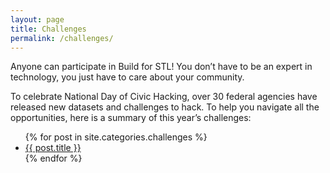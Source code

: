 ```yaml
---
layout: page
title: Challenges
permalink: /challenges/
---
```

Anyone can participate in Build for STL! You don’t have to be an expert in technology, you just have to care about your community.

To celebrate National Day of Civic Hacking, over 30 federal agencies have released new datasets and challenges to hack. To help you navigate all the opportunities, here is a summary of this year’s challenges:  

<ul>
    {% for post in site.categories.challenges %}
        <li><a href="{{ site.baseurl }}{{ post.url }}">{{ post.title }}</a></li>
    {% endfor %}
</ul>
